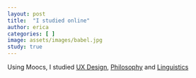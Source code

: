 ```yaml
---
layout: post
title:  "I studied online"
author: erica
categories: [ ]
image: assets/images/babel.jpg
study: true
---
```


Using Moocs, I studied <a href="https://www.coursera.org/specializations/interaction-design" target="_blank">UX Design</a>, <a href="https://www.coursera.org/learn/philosophy?" target="_blank">Philosophy</a> and <a href="https://www.coursera.org/learn/human-language?" target="_blank">Linguistics</a>
